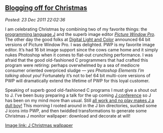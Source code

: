  
[Blogging off for Christmas](http://bakerjd99.wordpress.com/2011/12/23/blogging-off-for-christmas/)
---------------------------------------------------------------------------------------------------

*Posted: 23 Dec 2011 22:02:36*

I am celebrating Christmas by combining two of my favorite things: the
[programming language J](http://www.jsoftware.com/) and the superb image
editor *[Picture Window Pro](http://www.dl-c.com/).* The other day the
good folks at [Digital Light and Color](http://www.dl-c.com/) announced
64 bit versions of Picture Window Pro. I was delighted. PWP is my
favorite image editor. It’s had 16 bit image support since the cows came
home and it simply nukes Photoshop when it comes to flat-out crunching
performance. I was afraid that the good old-fashioned C programmers that
had crafted this program were retiring: perhaps overwhelmed by a sea of
mediocre consumer oriented overpriced sludge — *yes Photoshop Elements
I’m talking about you!* Fortunately it’s not to be! 64 bit multi-core
versions of PWP will dramatically extend the lifetime of PWP for this
loyal customer.

Speaking of superb good old-fashioned C programs I must give a shout out
to J. I’ve been busy preparing a talk for the up coming [J
conference](http://www.jsoftware.com/jwiki/Community/Conference2012) so
J has been on my mind more than usual. Still [all work and no play makes
J a dull boy!](http://www.youtube.com/watch?v=NgMdz2fe0CY) This morning
I rooted around in the J bin directories, sucked some J icons into PWP,
and then twiddled transformations to generate some Christmas J monitor
wallpaper: download and decorate at will!

[Image link: J Christmas wallpaper](http://conceptcontrol.smugmug.com/Themes/Manipulations/Image-Hacking-1/i-zfTHPnJ/0/M/jwrapping-M.png)

